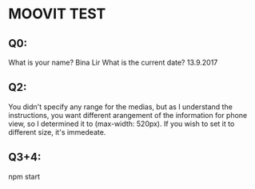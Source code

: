 # MOOVIT TEST

## Q0:
What is your name? Bina Lir
What is the current date? 13.9.2017


## Q2:
You didn't specify any range for the medias, but as I understand the instructions, you want different arangement of the information for phone view, so I determined it to (max-width: 520px). If you wish to set it to different size, it's immedeate.

## Q3+4:
npm start
